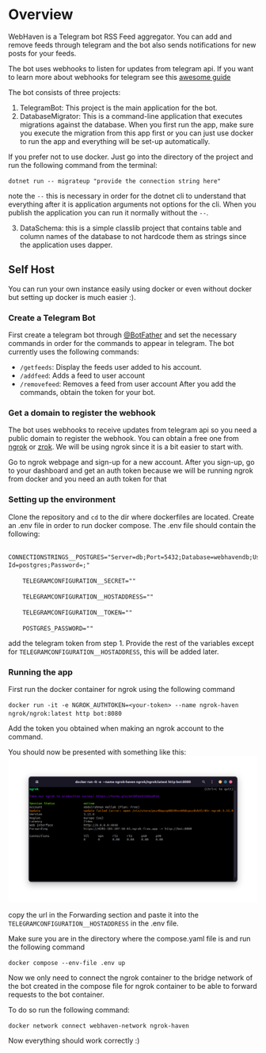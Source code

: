 # Overview
WebHaven is a Telegram bot RSS Feed aggregator.
You can add and remove feeds through telegram and the bot also sends notifications for new
posts for your feeds.

The bot uses webhooks to listen for updates from telegram api.
If you want to learn more about webhooks for telegram see this [awesome guide](https://core.telegram.org/bots/webhooks)

The bot consists of three projects:
1. TelegramBot: This project is the main application for the bot.
2. DatabaseMigrator: This is a command-line application that executes migrations against the database.
   When you first run the app, make sure you execute the migration from this app first or you can just use
   docker to run the app and everything will be set-up automatically.


If you prefer not to use docker. Just go into the directory of the project and run the following command from the terminal:

`
dotnet run -- migrateup "provide the connection string here"
`

note the `--` this is necessary in order for the dotnet cli to understand that everything after it is application arguments
not options for the cli. When you publish the application you can run it normally without the `--`.

3. DataSchema: this is a simple classlib project that contains table and column names of the database to not hardcode them as 
   strings since the application uses dapper.

## Self Host

You can run your own instance easily using docker or even without docker but setting up docker is much easier :).

### Create a Telegram Bot

First create a telegram bot through [@BotFather](https://telegram.me/BotFather) and set the necessary commands in order for
the commands to appear in telegram.
The bot currently uses the following commands:
- `/getfeeds`: Display the feeds user added to his account.
- `/addfeed`: Adds a feed to user account
- `/removefeed`: Removes a feed from user account
After you add the commands, obtain the token for your bot.

### Get a domain to register the webhook

The bot uses webhooks to receive updates from telegram api so you need a public domain to register
the webhook. You can obtain a free one from [ngrok](https://ngrok.com/) or [zrok](https://zrok.io/).
We will be using ngrok since it is a bit easier to start with.

Go to ngrok webpage and sign-up for a new account.
After you sign-up, go to your dashboard and get an auth token because we will be running ngrok from docker
and you need an auth token for that

### Setting up the environment

Clone the repository and `cd` to the dir where dockerfiles are located. Create an .env file in order to run docker compose.
The .env file should contain the following:

```
    CONNECTIONSTRINGS__POSTGRES="Server=db;Port=5432;Database=webhavendb;User Id=postgres;Password=;"

    TELEGRAMCONFIGURATION__SECRET=""

    TELEGRAMCONFIGURATION__HOSTADDRESS=""

    TELEGRAMCONFIGURATION__TOKEN=""

    POSTGRES_PASSWORD=""
```

add the telegram token from step 1. Provide the rest of the variables except for
`TELEGRAMCONFIGURATION__HOSTADDRESS`, this will be added later.

### Running the app

First run the docker container for ngrok using the following command

`
docker run -it -e NGROK_AUTHTOKEN=<your-token> --name ngrok-haven ngrok/ngrok:latest http bot:8080
`

Add the token you obtained when making an ngrok account to the command.

You should now be presented with something like this:
![ngrok-container](img/ngrok-container.png)

copy the url in the Forwarding section and paste it into the `TELEGRAMCONFIGURATION__HOSTADDRESS` in the .env file.

Make sure you are in the directory where the compose.yaml file is and run the following command

`
docker compose --env-file .env up
`

Now we only need to connect the ngrok container to the bridge network of the bot created in the compose file for ngrok container to be able to forward requests to the bot container.

To do so run the following command:

`
docker network connect webhaven-network ngrok-haven
`

Now everything should work correctly :)